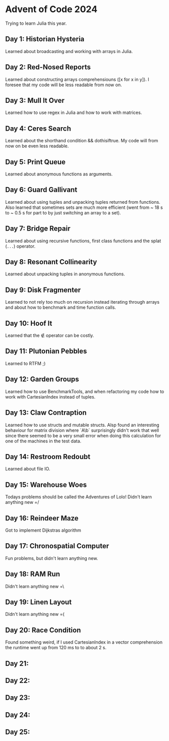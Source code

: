 # Advent of Code 2024
Trying to learn Julia this year.
## Day 1: Historian Hysteria
Learned about broadcasting and working with arrays in Julia. 

## Day 2: Red-Nosed Reports
Learned about constructing arrays comprehensiouns ([x for x in y]). I foresee that my code will be less readable from now on. 

## Day 3: Mull It Over
Learned how to use regex in Julia and how to work with matrices.

## Day 4: Ceres Search
Learned about the shorthand condition && dothisiftrue. My code will from now on be even less readable. 

## Day 5: Print Queue
Learned about anonymous functions as arguments. 

## Day 6: Guard Gallivant
Learned about using tuples and unpacking tuples returned from functions. Also learned that sometimes sets are much more efficient (went from ~ 18 s to ~ 0.5 s for part to by just switching an array to a set).

## Day 7: Bridge Repair
Learned about using recursive functions, first class functions and the splat (`...`) operator. 

## Day 8: Resonant Collinearity
Learned about unpacking tuples in anonymous functions.

## Day 9: Disk Fragmenter
Learned to not rely too much on recursion instead iterating through arrays and about how to benchmark and time function calls.

## Day 10: Hoof It
Learned that the ∉ operator can be costly.

## Day 11: Plutonian Pebbles
Learned to RTFM ;)

## Day 12: Garden Groups
Learned how to use BenchmarkTools, and when refactoring my code how to work with CartesianIndex instead of tuples.

## Day 13: Claw Contraption
Learned how to use structs and mutable structs. Alsp found an interesting behaviour for matrix division where `A\b´ surprisingly didn't work that well since there seemed to be a very small error when doing this calculation for one of the machines in the test data.

## Day 14: Restroom Redoubt
Learned about file IO.

## Day 15: Warehouse Woes
Todays problems should be called the Adventures of Lolo! Didn't learn anything new =/

## Day 16: Reindeer Maze
Got to implement Dijkstras algorithm

## Day 17: Chronospatial Computer
Fun problems, but didn't learn anything new.

## Day 18: RAM Run
Didn't learn anything new =\


## Day 19: Linen Layout
Didn't learn anything new =(

 ## Day 20: Race Condition
Found something weird, if I used CartesianIndex in a vector comprehension the runtime went up from 120 ms to to about 2 s.

 ## Day 21:

 ## Day 22:

 ## Day 23:

 ## Day 24:

 ## Day 25:
